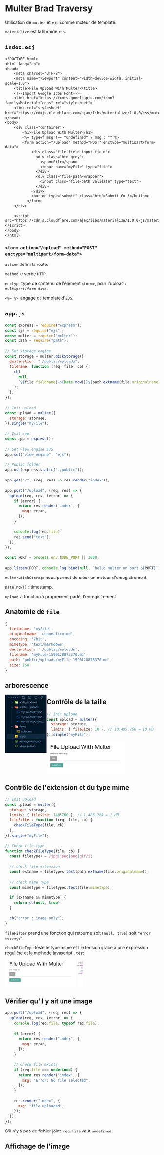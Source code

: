 # Multer Brad Traversy

Utilisation de `multer` et `ejs` comme moteur de template.

`materialize` est la librairie `css`.

## `index.esj`

```ejs
<!DOCTYPE html>
<html lang="en">
<head>
    <meta charset="UTF-8">
    <meta name="viewport" content="width=device-width, initial-scale=1.0">
    <title>File Upload With Multer</title>
    <!--Import Google Icon Font-->
    <link href="https://fonts.googleapis.com/icon?family=Material+Icons" rel="stylesheet">
    <link rel="stylesheet" href="https://cdnjs.cloudflare.com/ajax/libs/materialize/1.0.0/css/materialize.min.css">
</head>
<body>
    <div class="container">
        <h1>File Upload With Multer</h1>
        <%= typeof msg !== "undefined" ? msg : "" %>
        <form action="/upload" method="POST" enctype="multipart/form-data">
            <div class="file-field input-field">
              <div class="btn grey">
                <span>File</span>
                <input name="myFile" type="file">
              </div>
              <div class="file-path-wrapper">
                <input class="file-path validate" type="text">
              </div>
            </div>
            <button type="submit" class="btn">Submit Go !</button>
          </form>
    </div>

    <script src="https://cdnjs.cloudflare.com/ajax/libs/materialize/1.0.0/js/materialize.min.js"></script>
</body>
</html>
```

### `<form action="/upload" method="POST" enctype="multipart/form-data">`

`action` défini la route.

`method` le verbe `HTTP`.

`enctype` type de contenu de l'élément `<form>`, pour l'upload : `multipart/form-data`.

`<%= %>` langage de template d'`EJS`.

## `app.js`

```js
const express = require("express");
const ejs = require("ejs");
const multer = require("multer");
const path = require("path");

// Set storage engine
const storage = multer.diskStorage({
  destination: "./public/uploads",
  filename: function (req, file, cb) {
    cb(
      null,
      `${file.fieldname}-${Date.now()}${path.extname(file.originalname)}`
    );
  },
});

// Init upload
const upload = multer({
  storage: storage,
}).single("myFile");

// Init app
const app = express();

// Set view engine EJS
app.set("view engine", "ejs");

// Public folder
app.use(express.static("./public"));

app.get("/", (req, res) => res.render("index"));

app.post("/upload", (req, res) => {
  upload(req, res, (error) => {
    if (error) {
      return res.render("index", {
        msg: error,
      });
    }

    console.log(req.file);
    res.send("test");
  });
});

const PORT = process.env.NODE_PORT || 3000;

app.listen(PORT, console.log.bind(null, `hello multer on port ${PORT}`));
```

`multer.diskStorage` nous permet de créer un moteur d'enregistrement.

`Date.now()` : timestamp.

`upload` la fonction à proprement parlé d'enregistrement.

## Anatomie de `file`

```js
{
  fieldname: 'myFile',
  originalname: 'connection.md',
  encoding: '7bit',
  mimetype: 'text/markdown',
  destination: './public/uploads',
  filename: 'myFile-1590128875370.md',
  path: 'public/uploads/myFile-1590128875370.md',
  size: 160
}
```

## arborescence

<img src="assets/Screenshot2020-05-22at07.45.56.png" alt="Screenshot 2020-05-22 at 07.45.56" style="zoom:25%;float:left;" />

## Contrôle de la taille

```js
// Init upload
const upload = multer({
  storage: storage,
  limits: { fileSize: 10 }, // 10.485.760 = 10 MB
}).single("myFile");
```

<img src="assets/Screenshot2020-05-22at08.30.05.png" alt="Screenshot 2020-05-22 at 08.30.05" style="zoom:25%;" />

## Contrôle de l'extension et du type mime

```js
// Init upload
const upload = multer({
  storage: storage,
  limits: { fileSize: 1485760 }, // 1.485.760 = 1 MB
  fileFilter: function (req, file, cb) {
    checkFileType(file, cb);
  },
}).single("myFile");

// Check file type
function checkFileType(file, cb) {
  const filetypes = /jpg|jpeg|png|gif/i;

  // check file extension
  const extname = filetypes.test(path.extname(file.originalname));

  // check mime type
  const mimetype = filetypes.test(file.mimetype);

  if (extname && mimetype) {
    return cb(null, true);
  }

  cb("error : image only");
}
```

`fileFilter` prend une fonction qui retourne soit `(null, true)` soit `"error message"`.

`checkFileType` teste le type mime et l'extension grâce à une expression régulière et la méthode javascript `.test`.

<img src="assets/Screenshot2020-05-22at16.32.42.png" alt="Screenshot 2020-05-22 at 16.32.42" style="zoom:25%;" />

## Vérifier qu'il y ait une image

```js
app.post("/upload", (req, res) => {
  upload(req, res, (error) => {
    console.log(req.file, typeof req.file);

    if (error) {
      return res.render("index", {
        msg: error,
      });
    }

    // check file exists
    if (req.file === undefined) {
      return res.render("index", {
        msg: "Error: No file selected",
      });
    }

    res.render("index", {
      msg: "file uploaded",
    });
  });
});
```

S'il n'y a pas de fichier joint, `req.file` vaut `undefined`.

## Affichage de l'image

